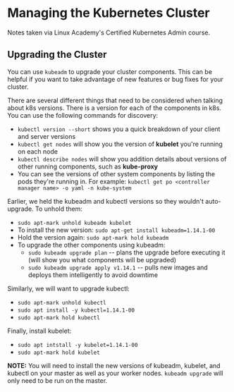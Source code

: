 # Managing the Kubernetes Cluster
Notes taken via Linux Academy's Certified Kubernetes Admin course.

## Upgrading the Cluster
You can use `kubeadm` to upgrade your cluster components. This can be helpful if you want to take advantage of new features or bug fixes for your cluster. 

There are several different things that need to be considered when talking about k8s versions. There is a version for each of the components in k8s. You can use the following commands for discovery:

* `kubectl version --short` shows you a quick breakdown of your client and server versions
* `kubectl get nodes` will show you the version of **kubelet** you're running on each node
* `kubectl describe nodes` will show you addition details about versions of other running components, such as **kube-proxy**
* You can see the versions of other system components by listing the pods they're running in. For example: `kubectl get po <controller manager name> -o yaml -n kube-system` 

Earlier, we held the kubeadm and kubectl versions so they wouldn't auto-upgrade. To unhold them:
* `sudo apt-mark unhold kubeadm kubelet`
* To install the new version: `sudo apt-get install kubeadm=1.14.1-00`
* Hold the version again: `sudo apt-mark hold kubeadm`
* To upgrade the other components using kubeadm:
    * `sudo kubeadm upgrade plan` -- plans the upgrade before executing it (will show you what components will be upgraded)
    * `sudo kubeadm upgrade apply v1.14.1` -- pulls new images and deploys them intelligently to avoid downtime

Similarly, we will want to upgrade kubectl:
* `sudo apt-mark unhold kubectl`
* `sudo apt install -y kubectl=1.14.1-00`
* `sudo apt-mark hold kubectl`

Finally, install kubelet:
* `sudo apt intstall -y kubelet=1.14.1-00`
* `sudo apt-mark hold kubelet`

**NOTE:** You will need to install the new versions of kubeadm, kubelet, and kubectl on your master as well as your worker nodes. `kubeadm upgrade` will only need to be run on the master. 
